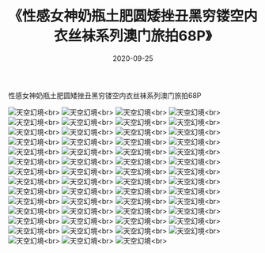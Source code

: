 ﻿---
layout: post
title: 《性感女神奶瓶土肥圆矮挫丑黑穷镂空内衣丝袜系列澳门旅拍68P》
date: 2020-09-25
img: http://photo.orgx.cf/性感/2020/性感女神奶瓶土肥圆矮挫丑黑穷镂空内衣丝袜系列澳门旅拍68P/000.jpg
tags: [美女,性感,泳衣]
---

性感女神奶瓶土肥圆矮挫丑黑穷镂空内衣丝袜系列澳门旅拍68P



![天空幻境](http://photo.orgx.cf/性感/2020/性感女神奶瓶土肥圆矮挫丑黑穷镂空内衣丝袜系列澳门旅拍68P/001.jpg''天空幻境'')<br>
![天空幻境](http://photo.orgx.cf/性感/2020/性感女神奶瓶土肥圆矮挫丑黑穷镂空内衣丝袜系列澳门旅拍68P/002.jpg''天空幻境'')<br>
![天空幻境](http://photo.orgx.cf/性感/2020/性感女神奶瓶土肥圆矮挫丑黑穷镂空内衣丝袜系列澳门旅拍68P/003.jpg''天空幻境'')<br>
![天空幻境](http://photo.orgx.cf/性感/2020/性感女神奶瓶土肥圆矮挫丑黑穷镂空内衣丝袜系列澳门旅拍68P/004.jpg''天空幻境'')<br>
![天空幻境](http://photo.orgx.cf/性感/2020/性感女神奶瓶土肥圆矮挫丑黑穷镂空内衣丝袜系列澳门旅拍68P/005.jpg''天空幻境'')<br>
![天空幻境](http://photo.orgx.cf/性感/2020/性感女神奶瓶土肥圆矮挫丑黑穷镂空内衣丝袜系列澳门旅拍68P/006.jpg''天空幻境'')<br>
![天空幻境](http://photo.orgx.cf/性感/2020/性感女神奶瓶土肥圆矮挫丑黑穷镂空内衣丝袜系列澳门旅拍68P/007.jpg''天空幻境'')<br>
![天空幻境](http://photo.orgx.cf/性感/2020/性感女神奶瓶土肥圆矮挫丑黑穷镂空内衣丝袜系列澳门旅拍68P/008.jpg''天空幻境'')<br>
![天空幻境](http://photo.orgx.cf/性感/2020/性感女神奶瓶土肥圆矮挫丑黑穷镂空内衣丝袜系列澳门旅拍68P/009.jpg''天空幻境'')<br>
![天空幻境](http://photo.orgx.cf/性感/2020/性感女神奶瓶土肥圆矮挫丑黑穷镂空内衣丝袜系列澳门旅拍68P/010.jpg''天空幻境'')<br>
![天空幻境](http://photo.orgx.cf/性感/2020/性感女神奶瓶土肥圆矮挫丑黑穷镂空内衣丝袜系列澳门旅拍68P/011.jpg''天空幻境'')<br>
![天空幻境](http://photo.orgx.cf/性感/2020/性感女神奶瓶土肥圆矮挫丑黑穷镂空内衣丝袜系列澳门旅拍68P/012.jpg''天空幻境'')<br>
![天空幻境](http://photo.orgx.cf/性感/2020/性感女神奶瓶土肥圆矮挫丑黑穷镂空内衣丝袜系列澳门旅拍68P/013.jpg''天空幻境'')<br>
![天空幻境](http://photo.orgx.cf/性感/2020/性感女神奶瓶土肥圆矮挫丑黑穷镂空内衣丝袜系列澳门旅拍68P/014.jpg''天空幻境'')<br>
![天空幻境](http://photo.orgx.cf/性感/2020/性感女神奶瓶土肥圆矮挫丑黑穷镂空内衣丝袜系列澳门旅拍68P/015.jpg''天空幻境'')<br>
![天空幻境](http://photo.orgx.cf/性感/2020/性感女神奶瓶土肥圆矮挫丑黑穷镂空内衣丝袜系列澳门旅拍68P/016.jpg''天空幻境'')<br>
![天空幻境](http://photo.orgx.cf/性感/2020/性感女神奶瓶土肥圆矮挫丑黑穷镂空内衣丝袜系列澳门旅拍68P/017.jpg''天空幻境'')<br>
![天空幻境](http://photo.orgx.cf/性感/2020/性感女神奶瓶土肥圆矮挫丑黑穷镂空内衣丝袜系列澳门旅拍68P/018.jpg''天空幻境'')<br>
![天空幻境](http://photo.orgx.cf/性感/2020/性感女神奶瓶土肥圆矮挫丑黑穷镂空内衣丝袜系列澳门旅拍68P/019.jpg''天空幻境'')<br>
![天空幻境](http://photo.orgx.cf/性感/2020/性感女神奶瓶土肥圆矮挫丑黑穷镂空内衣丝袜系列澳门旅拍68P/020.jpg''天空幻境'')<br>
![天空幻境](http://photo.orgx.cf/性感/2020/性感女神奶瓶土肥圆矮挫丑黑穷镂空内衣丝袜系列澳门旅拍68P/021.jpg''天空幻境'')<br>
![天空幻境](http://photo.orgx.cf/性感/2020/性感女神奶瓶土肥圆矮挫丑黑穷镂空内衣丝袜系列澳门旅拍68P/022.jpg''天空幻境'')<br>
![天空幻境](http://photo.orgx.cf/性感/2020/性感女神奶瓶土肥圆矮挫丑黑穷镂空内衣丝袜系列澳门旅拍68P/023.jpg''天空幻境'')<br>
![天空幻境](http://photo.orgx.cf/性感/2020/性感女神奶瓶土肥圆矮挫丑黑穷镂空内衣丝袜系列澳门旅拍68P/024.jpg''天空幻境'')<br>
![天空幻境](http://photo.orgx.cf/性感/2020/性感女神奶瓶土肥圆矮挫丑黑穷镂空内衣丝袜系列澳门旅拍68P/025.jpg''天空幻境'')<br>
![天空幻境](http://photo.orgx.cf/性感/2020/性感女神奶瓶土肥圆矮挫丑黑穷镂空内衣丝袜系列澳门旅拍68P/026.jpg''天空幻境'')<br>
![天空幻境](http://photo.orgx.cf/性感/2020/性感女神奶瓶土肥圆矮挫丑黑穷镂空内衣丝袜系列澳门旅拍68P/027.jpg''天空幻境'')<br>
![天空幻境](http://photo.orgx.cf/性感/2020/性感女神奶瓶土肥圆矮挫丑黑穷镂空内衣丝袜系列澳门旅拍68P/028.jpg''天空幻境'')<br>
![天空幻境](http://photo.orgx.cf/性感/2020/性感女神奶瓶土肥圆矮挫丑黑穷镂空内衣丝袜系列澳门旅拍68P/029.jpg''天空幻境'')<br>
![天空幻境](http://photo.orgx.cf/性感/2020/性感女神奶瓶土肥圆矮挫丑黑穷镂空内衣丝袜系列澳门旅拍68P/030.jpg''天空幻境'')<br>
![天空幻境](http://photo.orgx.cf/性感/2020/性感女神奶瓶土肥圆矮挫丑黑穷镂空内衣丝袜系列澳门旅拍68P/031.jpg''天空幻境'')<br>
![天空幻境](http://photo.orgx.cf/性感/2020/性感女神奶瓶土肥圆矮挫丑黑穷镂空内衣丝袜系列澳门旅拍68P/032.jpg''天空幻境'')<br>
![天空幻境](http://photo.orgx.cf/性感/2020/性感女神奶瓶土肥圆矮挫丑黑穷镂空内衣丝袜系列澳门旅拍68P/033.jpg''天空幻境'')<br>
![天空幻境](http://photo.orgx.cf/性感/2020/性感女神奶瓶土肥圆矮挫丑黑穷镂空内衣丝袜系列澳门旅拍68P/034.jpg''天空幻境'')<br>
![天空幻境](http://photo.orgx.cf/性感/2020/性感女神奶瓶土肥圆矮挫丑黑穷镂空内衣丝袜系列澳门旅拍68P/035.jpg''天空幻境'')<br>
![天空幻境](http://photo.orgx.cf/性感/2020/性感女神奶瓶土肥圆矮挫丑黑穷镂空内衣丝袜系列澳门旅拍68P/036.jpg''天空幻境'')<br>
![天空幻境](http://photo.orgx.cf/性感/2020/性感女神奶瓶土肥圆矮挫丑黑穷镂空内衣丝袜系列澳门旅拍68P/037.jpg''天空幻境'')<br>
![天空幻境](http://photo.orgx.cf/性感/2020/性感女神奶瓶土肥圆矮挫丑黑穷镂空内衣丝袜系列澳门旅拍68P/038.jpg''天空幻境'')<br>
![天空幻境](http://photo.orgx.cf/性感/2020/性感女神奶瓶土肥圆矮挫丑黑穷镂空内衣丝袜系列澳门旅拍68P/039.jpg''天空幻境'')<br>
![天空幻境](http://photo.orgx.cf/性感/2020/性感女神奶瓶土肥圆矮挫丑黑穷镂空内衣丝袜系列澳门旅拍68P/040.jpg''天空幻境'')<br>
![天空幻境](http://photo.orgx.cf/性感/2020/性感女神奶瓶土肥圆矮挫丑黑穷镂空内衣丝袜系列澳门旅拍68P/041.jpg''天空幻境'')<br>
![天空幻境](http://photo.orgx.cf/性感/2020/性感女神奶瓶土肥圆矮挫丑黑穷镂空内衣丝袜系列澳门旅拍68P/042.jpg''天空幻境'')<br>
![天空幻境](http://photo.orgx.cf/性感/2020/性感女神奶瓶土肥圆矮挫丑黑穷镂空内衣丝袜系列澳门旅拍68P/043.jpg''天空幻境'')<br>
![天空幻境](http://photo.orgx.cf/性感/2020/性感女神奶瓶土肥圆矮挫丑黑穷镂空内衣丝袜系列澳门旅拍68P/044.jpg''天空幻境'')<br>
![天空幻境](http://photo.orgx.cf/性感/2020/性感女神奶瓶土肥圆矮挫丑黑穷镂空内衣丝袜系列澳门旅拍68P/045.jpg''天空幻境'')<br>
![天空幻境](http://photo.orgx.cf/性感/2020/性感女神奶瓶土肥圆矮挫丑黑穷镂空内衣丝袜系列澳门旅拍68P/046.jpg''天空幻境'')<br>
![天空幻境](http://photo.orgx.cf/性感/2020/性感女神奶瓶土肥圆矮挫丑黑穷镂空内衣丝袜系列澳门旅拍68P/047.jpg''天空幻境'')<br>
![天空幻境](http://photo.orgx.cf/性感/2020/性感女神奶瓶土肥圆矮挫丑黑穷镂空内衣丝袜系列澳门旅拍68P/048.jpg''天空幻境'')<br>
![天空幻境](http://photo.orgx.cf/性感/2020/性感女神奶瓶土肥圆矮挫丑黑穷镂空内衣丝袜系列澳门旅拍68P/049.jpg''天空幻境'')<br>
![天空幻境](http://photo.orgx.cf/性感/2020/性感女神奶瓶土肥圆矮挫丑黑穷镂空内衣丝袜系列澳门旅拍68P/050.jpg''天空幻境'')<br>
![天空幻境](http://photo.orgx.cf/性感/2020/性感女神奶瓶土肥圆矮挫丑黑穷镂空内衣丝袜系列澳门旅拍68P/051.jpg''天空幻境'')<br>
![天空幻境](http://photo.orgx.cf/性感/2020/性感女神奶瓶土肥圆矮挫丑黑穷镂空内衣丝袜系列澳门旅拍68P/052.jpg''天空幻境'')<br>
![天空幻境](http://photo.orgx.cf/性感/2020/性感女神奶瓶土肥圆矮挫丑黑穷镂空内衣丝袜系列澳门旅拍68P/053.jpg''天空幻境'')<br>
![天空幻境](http://photo.orgx.cf/性感/2020/性感女神奶瓶土肥圆矮挫丑黑穷镂空内衣丝袜系列澳门旅拍68P/054.jpg''天空幻境'')<br>
![天空幻境](http://photo.orgx.cf/性感/2020/性感女神奶瓶土肥圆矮挫丑黑穷镂空内衣丝袜系列澳门旅拍68P/055.jpg''天空幻境'')<br>